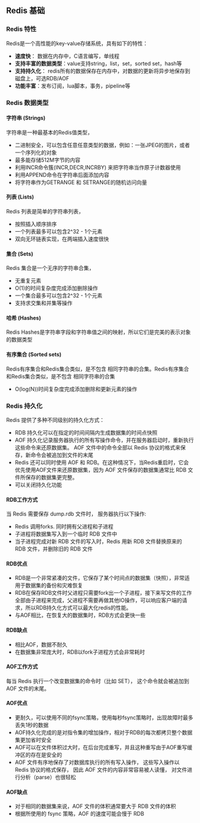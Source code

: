 ## Redis 基础

### Redis 特性

Redis是一个高性能的key-value存储系统，具有如下的特性：

+ __速度快__： 数据在内存中，C语言编写，单线程
+ __支持丰富的数据类型__：value支持string，list，set，sorted set，hash等
+ __支持持久化__： redis所有的数据保存在内存中，对数据的更新将异步地保存到磁盘上，可选RDB/AOF
+ __功能丰富__：发布订阅，lua脚本，事务，pipeline等

### Redis 数据类型

#### 字符串 (Strings)

字符串是一种最基本的Redis值类型，

+ 二进制安全，可以包含任意任意类型的数据，例如：一张JPEG的图片，或者一个序列化的对象
+ 最多能存储512M字节的内容
+ 利用INCR命令簇(INCR,DECR,INCRBY) 来把字符串当作原子计数器使用
+ 利用APPEND命令在字符串后面添加内容
+ 将字符串作为GETRANGE 和 SETRANGE的随机访问向量

#### 列表 (Lists)

Redis 列表是简单的字符串列表，

+ 按照插入顺序排序
+ 一个列表最多可以包含2^32 - 1个元素
+ 双向无环链表实现，在两端插入速度很快

#### 集合 (Sets)

Redis 集合是一个无序的字符串合集，

+ 无重复元素
+ O(1)的时间复杂度完成添加删除操作
+ 一个集合最多可以包含2^32 - 1个元素
+ 支持求交集和并集等操作

#### 哈希 (Hashes)

Redis Hashes是字符串字段和字符串值之间的映射，所以它们是完美的表示对象的数据类型

#### 有序集合 (Sorted sets)

Redis有序集合和Redis集合类似，是不包含 相同字符串的合集。Redis有序集合和Redis集合类似，是不包含 相同字符串的合集

+ O(log(N))时间复杂度完成添加删除和更新元素的操作

### Redis 持久化

Redis 提供了多种不同级别的持久化方式：

+ RDB 持久化可以在指定的时间间隔内生成数据集的时间点快照
+ AOF 持久化记录服务器执行的所有写操作命令，并在服务器启动时，重新执行这些命令来还原数据集。 AOF 文件中的命令全部以 Redis 协议的格式来保存，新命令会被追加到文件的末尾
+ Redis 还可以同时使用 AOF 和 RDB。在这种情况下，当Redis重启时，它会优先使用AOF文件来还原数据集，因为 AOF 文件保存的数据集通常比 RDB 文件所保存的数据集更完整。
+ 可以关闭持久化功能

#### RDB工作方式

当 Redis 需要保存 dump.rdb 文件时， 服务器执行以下操作:

+ Redis 调用forks. 同时拥有父进程和子进程
+ 子进程将数据集写入到一个临时 RDB 文件中
+ 当子进程完成对新 RDB 文件的写入时，Redis 用新 RDB 文件替换原来的 RDB 文件，并删除旧的 RDB 文件

#### RDB优点

+ RDB是一个非常紧凑的文件，它保存了某个时间点的数据集（快照），非常适用于数据集的备份和灾难恢复
+ RDB在保存RDB文件时父进程只需要fork出一个子进程，接下来写文件的工作全部由子进程来完成，父进程不需要再做其他IO操作，可以响应客户端的请求，所以RDB持久化方式可以最大化redis的性能。
+ 与AOF相比，在恢复大的数据集时，RDB方式会更快一些

#### RDB缺点

+ 相比AOF，数据不耐久
+ 在数据集非常庞大时，RDB以fork子进程方式会非常耗时

#### AOF工作方式

每当 Redis 执行一个改变数据集的命令时（比如 SET）， 这个命令就会被追加到 AOF 文件的末尾。

#### AOF优点

+ 更耐久，可以使用不同的fsync策略，使用每秒fsync策略时，出现故障时最多丢失1秒的数据
+ AOF持久化完成的是对指令集的增加操作，相对于RDB的每次都拷贝整个数据集更加省时安全
+ AOF可以在文件体积过大时，在后台完成重写，并且这种重写由于AOF重写缓冲区的存在是安全的
+ AOF 文件有序地保存了对数据库执行的所有写入操作， 这些写入操作以 Redis 协议的格式保存， 因此 AOF 文件的内容非常容易被人读懂， 对文件进行分析（parse）也很轻松

#### AOF缺点

+ 对于相同的数据集来说，AOF 文件的体积通常要大于 RDB 文件的体积
+ 根据所使用的 fsync 策略，AOF 的速度可能会慢于 RDB